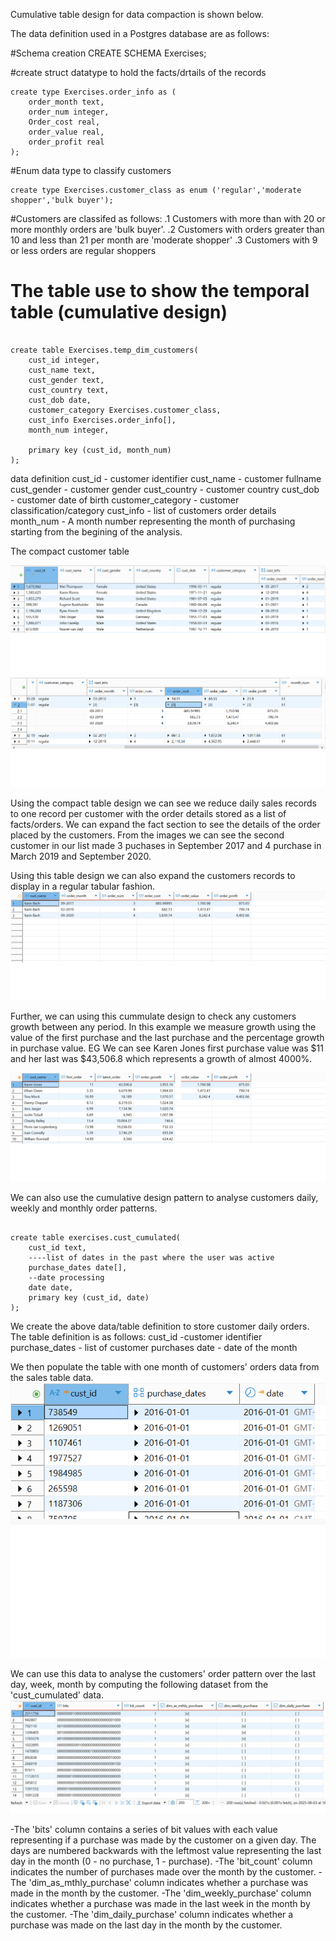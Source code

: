 Cumulative table design for data compaction is shown below.

The data definition used in a Postgres database are as follows:

#Schema creation
CREATE SCHEMA Exercises;

#create struct datatype to hold the facts/drtails of the records

```
create type Exercises.order_info as (
	order_month text,
	order_num integer,
	Order_cost real,
	order_value real,
	order_profit real
);
```

#Enum data type to classify customers

```
create type Exercises.customer_class as enum ('regular','moderate shopper','bulk buyer');
```

#Customers are classifed as follows:
.1 Customers with more than with 20 or more monthly orders are 'bulk buyer'.
.2 Customers with orders greater than 10 and less than 21 per month are 'moderate shopper'
.3 Customers with 9 or less orders are regular shoppers

# The table use to show the temporal table (cumulative design)

```

create table Exercises.temp_dim_customers(
	cust_id integer,
	cust_name text,
	cust_gender text,
	cust_country text,
	cust_dob date,
	customer_category Exercises.customer_class,
	cust_info Exercises.order_info[],
	month_num integer,

	primary key (cust_id, month_num)
);
```

data definition
cust_id - customer identifier
cust_name - customer fullname
cust_gender - customer gender
cust_country - customer country
cust_dob - customer date of birth
customer_category - customer classification/category
cust_info - list of customers order details
month_num - A month number representing the month of purchasing starting from the begining of the analysis.

The compact customer table

![Alt text](cm_part1.png)
![Alt text](cm_part2.png)

Using the compact table design we can see we reduce daily sales records to one record per customer with the order details stored as a list of facts/orders.
We can expand the fact section to see the details of the order placed by the customers.
From the images we can see the second customer in our list made 3 puchases in September 2017 and 4 purchase in March 2019 and September 2020.

Using this table design we can also expand the customers records to display in a regular tabular fashion.
![Alt text](cm_unested.png)

Further, we can using this cummulate design to check any customers growth between any period. In this example we measure growth using the value of the first purchase and the last purchase and the percentage growth in purchase value. EG We can see Karen Jones first purchase value was $11 and her last was $43,506.8 which represents a growth of almost 4000%.

![Alt text](cm_growth.png)

We can also use the cumulative design pattern to analyse customers daily, weekly and monthly order patterns.

```

create table exercises.cust_cumulated(
	cust_id text,
	----list of dates in the past where the user was active
	purchase_dates date[],
	--date processing
	date date,
	primary key (cust_id, date)
);
```

We create the above data/table definition to store customer daily orders.
The table definition is as follows:
cust_id -customer identifier
purchase_dates - list of customer purchases
date - date of the month

We then populate the table with one month of customers' orders data from the sales table data.
![Alt text](purchase_dates.png)

We can use this data to analyse the customers' order pattern over the last day, week, month by computing the following dataset from the 'cust_cumulated' data.
![Alt text](cust_purchase_analysis.png)

-The 'bits' column contains a series of bit values with each value representing if a purchase was made by the customer on a given day. The days are numbered backwards with the leftmost value representing the last day in the month (0 - no purchase, 1 - purchase).
-The 'bit_count' column indicates the number of purchases made over the month by the customer.
-The 'dim_as_mthly_purchase' column indicates whether a purchase was made in the month by the customer.
-The 'dim_weekly_purchase' column indicates whether a purchase was made in the last week in the month by the customer.
-The 'dim_daily_purchase' column indicates whether a purchase was made on the last day in the month by the customer.
